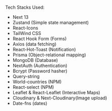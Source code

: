 Tech Stacks Used:

- Next 13
- Zustand (Simple state management)
- React-Icons
- TailWind CSS
- React Hook Form (Forms)
- Axios (data fetching)
- React-Hot-Toast (Notification)
- Prisma (Object-relational mapping)
- MongoDB (Database)
- NextAuth (Authentication)
- Bcrypt (Password hasher)
- Query-string
- World-countries (NPM)
- React-select (NPM)
- Leaflet & React-Leaflet (Interactive Maps)
- Cloudinary & Next-Cloudinary(Image upload)
- Date-fns (dates)
